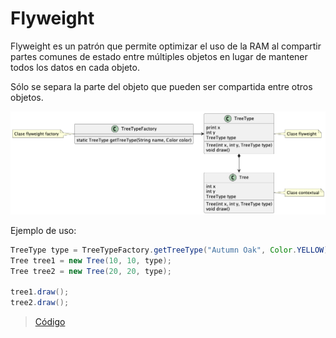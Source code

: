 # Flyweight

Flyweight es un patrón que permite optimizar el uso
de la RAM al compartir partes comunes de estado entre 
múltiples objetos en lugar de mantener todos los datos en cada objeto.

Sólo se separa la parte del objeto que pueden ser compartida entre otros objetos.

![flyweight](https://raw.githubusercontent.com/sauljabin/java-design-patterns/main/plantuml/structural/flyweight.png)

Ejemplo de uso:

```java
TreeType type = TreeTypeFactory.getTreeType("Autumn Oak", Color.YELLOW);
Tree tree1 = new Tree(10, 10, type);
Tree tree2 = new Tree(20, 20, type);

tree1.draw();
tree2.draw();
```

> [Código](https://github.com/sauljabin/java-design-patterns/tree/main/patterns/src/main/java/pattern/structural/flyweight)